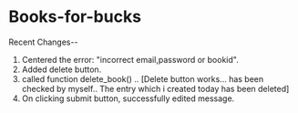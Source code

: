 Books-for-bucks
===============

Recent Changes--

1. Centered the error: "incorrect email,password or bookid".
2. Added delete button.
3. called function delete_book()  .. [Delete button works... has been checked by myself.. The entry which i created today has been deleted]
4. On clicking submit button, successfully edited message.
